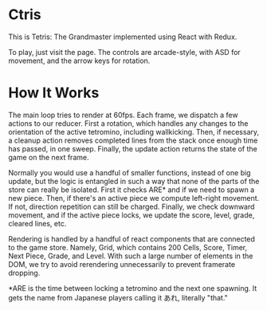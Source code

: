Ctris
=====
This is Tetris: The Grandmaster implemented using React with Redux.

To play, just visit the page. The controls are arcade-style, with ASD for movement, and the arrow keys for rotation.

How It Works
=====
The main loop tries to render at 60fps. Each frame, we dispatch a few actions to our reducer. First a rotation, which handles any changes to the orientation of the active tetromino, including wallkicking. Then, if necessary, a cleanup action removes completed lines from the stack once enough time has passed, in one sweep. Finally, the update action returns the state of the game on the next frame.

Normally you would use a handful of smaller functions, instead of one big update, but the logic is entangled in such a way that none of the parts of the store can really be isolated. First it checks ARE* and if we need to spawn a new piece. Then, if there's an active piece we compute left-right movement. If not, direction repetition can still be charged. Finally, we check downward movement, and if the active piece locks, we update the score, level, grade, cleared lines, etc.

Rendering is handled by a handful of react components that are connected to the game store. Namely, Grid, which contains 200 Cells, Score, Timer, Next Piece, Grade, and Level. With such a large number of elements in the DOM, we try to avoid rerendering unnecessarily to prevent framerate dropping.

*ARE is the time between locking a tetromino and the next one spawning. It gets the name from Japanese players calling it あれ, literally "that."
